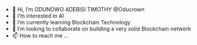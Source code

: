 - 👋 Hi, I’m ODUNOWO ADEBISI TIMOTHY @Oducrown
- 👀 I’m interested in AI
- 🌱 I’m currently learning Blockchain Technology
- 💞️ I’m looking to collaborate on building a very solid Blockchain network
- 📫 How to reach me ...

<!---
Oducrown/Oducrown is a ✨ special ✨ repository because its `README.md` (this file) appears on your GitHub profile.
You can click the Preview link to take a look at your changes.
--->
